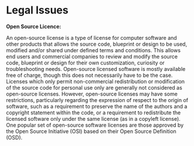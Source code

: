 # Legal Issues

**Open Source Licence:** 

An open-source license is a type of license for computer software and other products that allows the source code, blueprint or design to be used, modified and/or shared under defined terms and conditions. This allows end users and commercial companies to review and modify the source code, blueprint or design for their own customization, curiosity or troubleshooting needs. Open-source licensed software is mostly available free of charge, though this does not necessarily have to be the case. Licenses which only permit non-commercial redistribution or modification of the source code for personal use only are generally not considered as open-source licenses. However, open-source licenses may have some restrictions, particularly regarding the expression of respect to the origin of software, such as a requirement to preserve the name of the authors and a copyright statement within the code, or a requirement to redistribute the licensed software only under the same license \(as in a copyleft license\). One popular set of open-source software licenses are those approved by the Open Source Initiative \(OSI\) based on their Open Source Definition \(OSD\).




